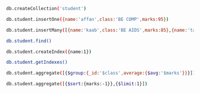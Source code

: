 ```bash
db.createCollection('student')
```

```bash
db.student.insertOne({name:'affan',class:'BE COMP',marks:95})
```
```bash
db.student.insertMany([{name:'kaab',class:'BE AIDS',marks:85},{name:'talha',class:'BE COMP',marks:80},{name:'wael',class:'BE COMP',marks:75}])
```
```bash
db.student.find()
```
```bash
db.student.createIndex({name:1})
```
```bash
db.student.getIndexes()
```
```bash
db.student.aggregate([{$group:{_id:'$class',average:{$avg:'$marks'}}}])
```
```bash
db.student.aggregate([{$sort:{marks:-1}},{$limit:1}])
```
